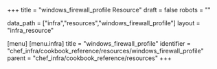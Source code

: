 +++
title = "windows_firewall_profile Resource"
draft = false
robots = ""

data_path = ["infra","resources","windows_firewall_profile"]
layout = "infra_resource"


[menu]
  [menu.infra]
    title = "windows_firewall_profile"
    identifier = "chef_infra/cookbook_reference/resources/windows_firewall_profile"
    parent = "chef_infra/cookbook_reference/resources"
+++

<!-- The contents of this page are automatically generated from the windows_firewall_profile.yaml file in the data directory. -->
<!-- To suggest a change, edit the https://github.com/chef/chef/blob/master/lib/chef/resource/windows_firewall_profile.rb file
      and submit a pull request to the https://github.com/chef/chef repository. -->
